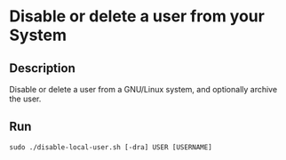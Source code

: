 # Disable or delete a user from your System

## Description
Disable or delete a user from a GNU/Linux system, and optionally archive the user.

## Run
`sudo ./disable-local-user.sh [-dra] USER [USERNAME]`
